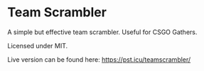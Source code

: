 # Team Scrambler 

A simple but effective team scrambler. Useful for CSGO Gathers.

Licensed under MIT.

Live version can be found here: https://pst.icu/teamscrambler/
